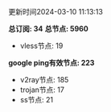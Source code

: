 更新时间2024-03-10 11:13:13

**总订阅: 34**
**总节点: 5960**
- vless节点: 19

**google ping有效节点: 223**
- v2ray节点: 185
- trojan节点: 17
- ss节点: 21
